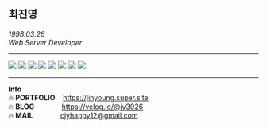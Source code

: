## 최진영

*1998.03.26* <br>
*Web Server Developer*
* * *

![](https://img.shields.io/badge/Java-007396?&logo=Conda-Forge&logoColor=white)
![](https://img.shields.io/badge/SpringBoot-6DB33F?&logo=springboot&logoColor=black)
![](https://img.shields.io/badge/MyBatis-%23002583?&logo=mybatis&logoColor=white)
![](https://img.shields.io/badge/JPA-00758F?&logo=jpa&logoColor=white)
![](https://img.shields.io/badge/MySQL-4479A1?logo=mysql&logoColor=white)
![](https://img.shields.io/badge/Oracle-F80000?logo=oracle&logoColor=white)
![](https://img.shields.io/badge/MariaDB-003545?logo=mariaDB&logoColor=white)
![](https://img.shields.io/badge/AWS-232F3E?&logo=amazonaws&logoColor=white)

* * *
**Info**  
🔥 **PORTFOLIO**&nbsp;&nbsp;&nbsp; https://jinyoung.super.site <br>
🔥 **BLOG**&nbsp;&nbsp;&nbsp;&nbsp;&nbsp;&nbsp;&nbsp;&nbsp;&nbsp;&nbsp;&nbsp;&nbsp;&nbsp;&nbsp;https://velog.io/@jy3026 <br>
🔥 **MAIL**&nbsp;&nbsp;&nbsp;&nbsp;&nbsp;&nbsp;&nbsp;&nbsp;&nbsp;&nbsp;&nbsp;&nbsp;&nbsp;&nbsp;cjyhappy12@gmail.com
